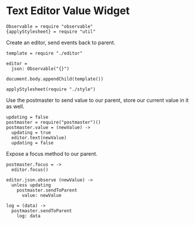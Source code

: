 Text Editor Value Widget
========================

    Observable = require "observable"
    {applyStylesheet} = require "util"

Create an editor, send events back to parent.

    template = require "./editor"

    editor =
      json: Observable("{}")

    document.body.appendChild(template())

    applyStylesheet(require "./style")

Use the postmaster to send value to our parent, store our current value in it as well.

    updating = false
    postmaster = require("postmaster")()
    postmaster.value = (newValue) ->
      updating = true
      editor.text(newValue)
      updating = false

Expose a focus method to our parent.

    postmaster.focus = ->
      editor.focus()

    editor.json.observe (newValue) ->
      unless updating
        postmaster.sendToParent
          value: newValue

    log = (data) ->
      postmaster.sendToParent
        log: data
